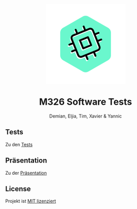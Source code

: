 <p align="center">
   <img align="center" src="./src/img/logo.svg" height="250px">
</p>
<h1 align="center">
   M326 Software Tests
</h1>
<p align="center">
   Demian, Eljia, Tim, Xavier & Yannic
</p>

## Tests
Zu den [Tests](./Software-Test/)

## Präsentation 

Zu der [Präsentation](./src/presentation/)

## License
Projekt ist [MIT lizenziert](./LICENSE)
